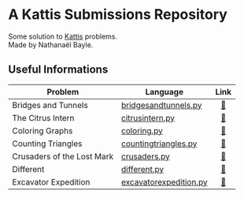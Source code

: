 # A Kattis Submissions Repository

Some solution to [Kattis](https://open.kattis.com) problems.  
Made by Nathanaël Bayle.
  

## Useful Informations
  
Problem | Language | Link
------------- | ------------- | :-------------:
Bridges and Tunnels | [bridgesandtunnels.py](https://github.com/nathanaelbayle/kattis-submissions/blob/main/Submissions/bridgesandtunnels.py) | [:link:](https://open.kattis.com/problems/bridgesandtunnels/ )
The Citrus Intern | [citrusintern.py](https://github.com/nathanaelbayle/kattis-submissions/blob/main/Submissions/citrusintern.py) | [:link:](https://open.kattis.com/problems/citrusintern/ )
Coloring Graphs | [coloring.py](https://github.com/nathanaelbayle/kattis-submissions/blob/main/Submissions/coloring.py) | [:link:](https://open.kattis.com/problems/coloring/ )
Counting Triangles | [countingtriangles.py](https://github.com/nathanaelbayle/kattis-submissions/blob/main/Submissions/countingtriangles.py) | [:link:](https://open.kattis.com/problems/countingtriangles/ )
Crusaders of the Lost Mark | [crusaders.py](https://github.com/nathanaelbayle/kattis-submissions/blob/main/Submissions/crusaders.py) | [:link:](https://open.kattis.com/problems/crusaders/ )
Different | [different.py](https://github.com/nathanaelbayle/kattis-submissions/blob/main/Submissions/different.py) | [:link:](https://open.kattis.com/problems/different/ )
Excavator Expedition | [excavatorexpedition.py](https://github.com/nathanaelbayle/kattis-submissions/blob/main/Submissions/excavatorexpedition.py) | [:link:](https://open.kattis.com/problems/excavatorexpedition/ )








